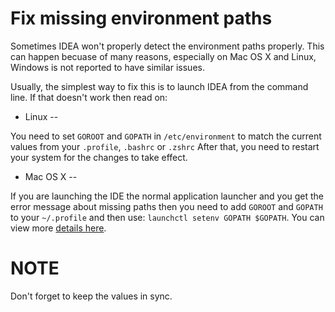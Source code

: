 Fix missing environment paths
===

Sometimes IDEA won't properly detect the environment paths properly.
This can happen becuase of many reasons, especially on Mac OS X and Linux,
Windows is not reported to have similar issues.

Usually, the simplest way to fix this is to launch IDEA from the command line.
If that doesn't work then read on:

- Linux
--

You need to set ``` GOROOT ``` and ``` GOPATH ``` in ``` /etc/environment ```
to match the current values from your ``` .profile ```, ``` .bashrc ``` or ``` .zshrc ```
After that, you need to restart your system for the changes to take effect.


- Mac OS X
--

If you are launching the IDE the normal application launcher and you get the error message
about missing paths then you need to add ``` GOROOT ``` and ``` GOPATH ``` to your ``` ~/.profile ```
and then use: ```` launchctl setenv GOPATH $GOPATH ````.
You can view more [details here](https://github.com/go-lang-plugin-org/go-lang-idea-plugin/issues/318#issuecomment-31303939).


NOTE
===

Don't forget to keep the values in sync.
